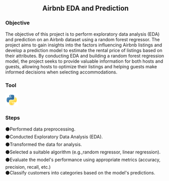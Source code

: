 <h2 align="center">Airbnb EDA and Prediction</h2>


<h3 align="left">Objective</h3>
<p align="left">The objective of this project is to perform exploratory data analysis (EDA) and prediction on an Airbnb dataset using a random forest regressor. The project aims to gain insights into the factors influencing Airbnb listings and develop a prediction model to estimate the rental price of listings based on their attributes. By conducting EDA and building a random forest regression model, the project seeks to provide valuable information for both hosts and guests, allowing hosts to optimize their listings and helping guests make informed decisions when selecting accommodations.</p>



<h3 align="left">Tool</h3>

<p align="left"><a href="https://www.python.org" target="_blank" rel="noreferrer"> <img src="https://raw.githubusercontent.com/devicons/devicon/master/icons/python/python-original.svg" alt="python" width="40" height="40"/></a>
  
<h3 align="left">Steps</h3>
<p align="left">
⚫Performed data preprocessing.<br>
⚫Conducted Exploratory Data Analysis (EDA).<br
⚫Performed Extract, Transform, Load (ETL) operations.<br>
⚫Transformed the data for analysis.<br>
⚫Selected a suitable algorithm (e.g.,random regressor, linear regression).<br>
⚫Evaluate the model's performance using appropriate metrics (accuracy, precision, recall, etc.)<br>
⚫Classify customers into categories based on the model's predictions.<br>
